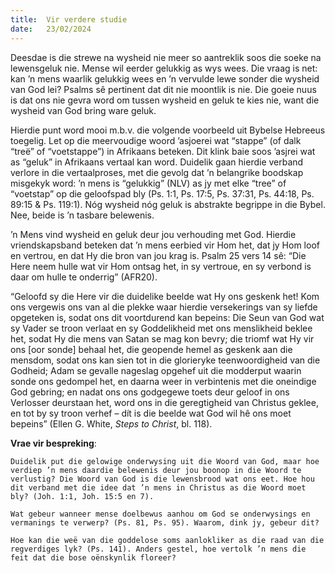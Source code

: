 ```yaml
---
title:  Vir verdere studie
date:   23/02/2024
---
```


Deesdae is die strewe na wysheid nie meer so aantreklik soos die soeke na lewensgeluk nie. Mense wil eerder gelukkig as wys wees. Die vraag is net: kan ’n mens waarlik gelukkig wees en ’n vervulde lewe sonder die wysheid van God lei? Psalms sê pertinent dat dit nie moontlik is nie. Die goeie nuus is dat ons nie gevra word om tussen wysheid en geluk te kies nie, want die wysheid van God bring ware geluk.

Hierdie punt word mooi m.b.v. die volgende voorbeeld uit Bybelse Hebreeus toegelig. Let op die meervoudige woord ’asjoerei wat “stappe” (of dalk “treë” of “voetstappe”) in Afrikaans beteken. Dit klink baie soos ’asjrei wat as “geluk” in Afrikaans vertaal kan word. Duidelik gaan hierdie verband verlore in die vertaalproses, met die gevolg dat ’n belangrike boodskap misgekyk word: ’n mens is “gelukkig” (NLV) as jy met elke “tree” of “voetstap” op die geloofspad bly (Ps. 1:1, Ps. 17:5, Ps. 37:31, Ps. 44:18, Ps. 89:15 & Ps. 119:1). Nóg wysheid nóg geluk is abstrakte begrippe in die Bybel. Nee, beide is ’n tasbare belewenis.

’n Mens vind wysheid en geluk deur jou verhouding met God. Hierdie vriendskapsband beteken dat ’n mens eerbied vir Hom het, dat jy Hom loof en vertrou, en dat Hy die bron van jou krag is. Psalm 25 vers 14 sê: “Die Here neem hulle wat vir Hom ontsag het, in sy vertroue, en sy verbond is daar om hulle te onderrig” (AFR20).

“Geloofd sy die Here vir die duidelike beelde wat Hy ons geskenk het! Kom ons vergewis ons van al die plekke waar hierdie versekerings van sy liefde opgeteken is, sodat ons dit voortdurend kan bepeins: Die Seun van God wat sy Vader se troon verlaat en sy Goddelikheid met ons menslikheid beklee het, sodat Hy die mens van Satan se mag kon bevry; die triomf wat Hy vir ons [oor sonde] behaal het, die geopende hemel as geskenk aan die mensdom, sodat ons kan sien tot in die glorieryke teenwoordigheid van die Godheid; Adam se gevalle nageslag opgehef uit die modderput waarin sonde ons gedompel het, en daarna weer in verbintenis met die oneindige God gebring; en nadat ons ons godgegewe toets deur geloof in ons Verlosser deurstaan het, word ons in die geregtigheid van Christus geklee, en tot by sy troon verhef – dít is die beelde wat God wil hê ons moet bepeins” (Ellen G. White, _Steps to Christ_, bl. 118).

**Vrae vir bespreking**:

`Duidelik put die gelowige onderwysing uit die Woord van God, maar hoe verdiep ’n mens daardie belewenis deur jou boonop in die Woord te verlustig? Die Woord van God is die lewensbrood wat ons eet. Hoe hou dit verband met die idee dat ’n mens in Christus as die Woord moet bly? (Joh. 1:1, Joh. 15:5 en 7).`

`Wat gebeur wanneer mense doelbewus aanhou om God se onderwysings en vermanings te verwerp? (Ps. 81, Ps. 95). Waarom, dink jy, gebeur dit?`

`Hoe kan die weë van die goddelose soms aanlokliker as die raad van die regverdiges lyk? (Ps. 141). Anders gestel, hoe vertolk ’n mens die feit dat die bose oënskynlik floreer?`